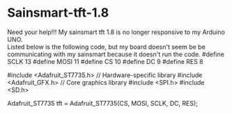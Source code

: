 # Sainsmart-tft-1.8
Need your help!!! My sainsmart tft 1.8 is no longer responsive to my Arduino UNO.   
Listed below is the following code, but my board doesn't seem be be communicating with my sainsmart because it doesn't run the code.
#define SCLK 13
#define MOSI 11
#define CS   10
#define DC   9
#define RES  8  


#include <Adafruit_ST7735.h> // Hardware-specific library
#include <Adafruit_GFX.h> // Core graphics library
#include <SPI.h>
#include <SD.h>

Adafruit_ST7735 tft = Adafruit_ST7735(CS, MOSI, SCLK, DC, RES);
